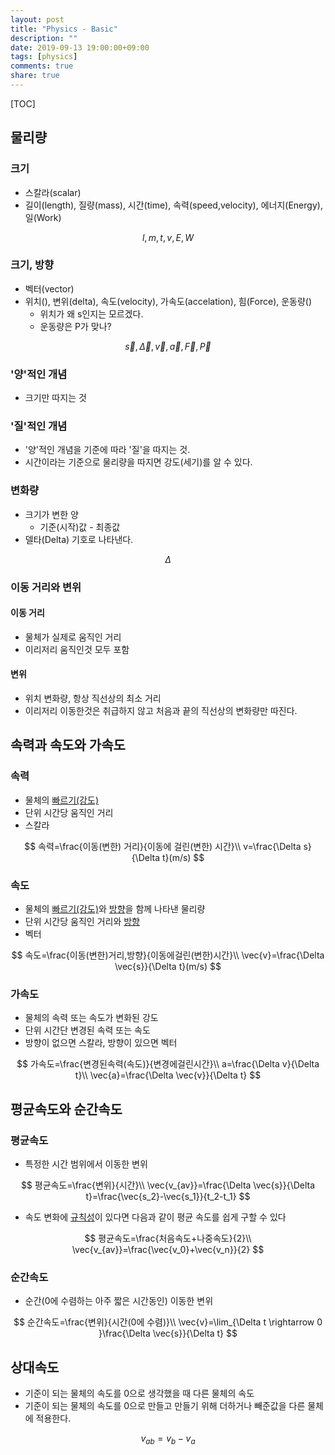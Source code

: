 ```yaml
---
layout: post
title: "Physics - Basic"
description: ""
date: 2019-09-13 19:00:00+09:00
tags: [physics]
comments: true
share: true
---
```


[TOC]



## 물리량

### 크기

- 스칼라(scalar)
- 길이(length), 질량(mass), 시간(time), 속력(speed,velocity), 에너지(Energy), 일(Work)

$$
l, m,t,v,E,W
$$



### 크기, 방향

- 벡터(vector)
- 위치(), 변위(delta), 속도(velocity), 가속도(accelation), 힘(Force), 운동량()
  - 위치가 왜 s인지는 모르겠다.
  - 운동량은 P가 맞나?

$$
\vec{s},\vec{\Delta},\vec{v},\vec{a},\vec{F},\vec{P}
$$



### '양'적인 개념

- 크기만 따지는 것



### '질'적인 개념

- '양'적인 개념을 기준에 따라 '질'을 따지는 것.
- 시간이라는 기준으로 물리량을 따지면 강도(세기)를 알 수 있다.



### 변화량

- 크기가 변한 양
  - 기준(시작)값 - 최종값
- 델타(Delta) 기호로 나타낸다.

$$
\Delta
$$



### 이동 거리와 변위

#### 이동 거리

- 물체가 실제로 움직인 거리
- 이리저리 움직인것 모두 포함

#### 변위

- 위치 변화량, 항상 직선상의 최소 거리
- 이리저리 이동한것은 취급하지 않고 처음과 끝의 직선상의 변화량만 따진다.



## 속력과 속도와 가속도

### 속력

- 물체의 <u>빠르기(강도)</u>
- 단위 시간당 움직인 거리
- 스칼라

$$
속력=\frac{이동(변한) 거리}{이동에 걸린(변한) 시간}\\
v=\frac{\Delta s}{\Delta t}(m/s)
$$

### 속도

- 물체의 <u>빠르기(강도)</u>와 <u>방향</u>을 함께 나타낸 물리량
- 단위 시간당 움직인 거리와 <u>방향</u>
- 벡터

$$
속도=\frac{이동(변한)거리,방향}{이동에걸린(변한)시간}\\
\vec{v}=\frac{\Delta \vec{s}}{\Delta t}(m/s)
$$



### 가속도

- 물체의 속력 또는 속도가 변화된 강도
- 단위 시간단 변경된 속력 또는 속도
- 방향이 없으면 스칼라, 방향이 있으면 벡터

$$
가속도=\frac{변경된속력(속도)}{변경에걸린시간}\\
a=\frac{\Delta v}{\Delta t}\\
\vec{a}=\frac{\Delta \vec{v}}{\Delta t}
$$



## 평균속도와 순간속도

### 평균속도

- 특정한 시간 범위에서 이동한 변위

$$
평균속도=\frac{변위}{시간}\\
\vec{v_{av}}=\frac{\Delta \vec{s}}{\Delta t}=\frac{\vec{s_2}-\vec{s_1}}{t_2-t_1}
$$


- 속도 변화에 <u>규칙성</u>이 있다면 다음과 같이 평균 속도를 쉽게 구할 수 있다

$$
평균속도=\frac{처음속도+나중속도}{2}\\
\vec{v_{av}}=\frac{\vec{v_0}+\vec{v_n}}{2}
$$



### 순간속도

- 순간(0에 수렴하는 아주 짧은 시간동인) 이동한 변위

$$
순간속도=\frac{변위}{시간(0에 수렴)}\\
\vec{v}=\lim_{\Delta t \rightarrow 0 }\frac{\Delta \vec{s}}{\Delta t}
$$



## 상대속도

- 기준이 되는 물체의 속도를 0으로 생각했을 때 다른 물체의 속도
- 기준이 되는 물체의 속도를 0으로 만들고 만들기 위해 더하거나 빼준값을 다른 물체에 적용한다.

$$
v_{ab}=v_b-v_a
$$







